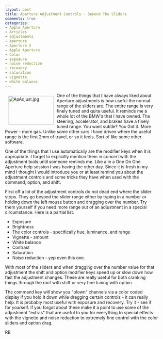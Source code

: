 ```yaml
---
layout: post
title: Aperture Adjustment Controls - Beyond The Sliders
comments: true
categories:
- Apple Aperture
- Articles
- adjustments
- Aperture
- Aperture 2
- Apple Aperture
- Color
- exposure
- noise reduction
- recovery
- saturation
- vignette
- white balance
---
```

<a rel="lightbox" href="/wp-content/uploads/2010/02/ApAdjust.jpg"><img title="ApAdjust.jpg" src="/wp-content/uploads/2010/02/.thumbs/.ApAdjust.jpg" border="0" alt="ApAdjust.jpg" hspace="10" vspace="10" width="150" height="94" align="left" /></a>One of the things that I have always liked about Aperture adjustments is how useful the normal range of the sliders are. The entire range is very finely tuned and quite useful. It reminds me a whole lot of the BMW's that I have owned. The steering, accelerator, and brakes have a finely tuned range. You want subtle? You Got it. More Power - more gas. Unlike some other cars I have driven where the useful range is the first 2mm of travel, or so it feels. Sort of like some other software.

One of the things that I use automatically are the modifier keys when it is appropriate. I forget to explicitly mention them in concert with the adjustment tools until someone reminds me. Like a in a One On One Aperture help session I was having the other day. Since it is fresh in my mind I thought I would introduce you or at least remind you about the adjustment controls and some tricks they have when used with the command, option, and shift.

First off a lot of the adjustment controls do not dead end where the slider stops. They go beyond the slider range either by typing in a number or holding down the left mouse button and dragging over the number. Try them yourself if you need more range out of an adjustment in a special circumstance. Here is a partial list.
<ul>
	<li>Exposure</li>
	<li>Brightness</li>
	<li>The color controls - specifically hue, luminance, and range</li>
	<li>Vignette - amount</li>
	<li>White balance</li>
	<li>Contrast</li>
	<li>Saturation</li>
	<li>Noise reduction - yep even this one.</li>
</ul>
With most of the sliders and when dragging over the number value for that adjustment the shift and option modifier keys speed up or slow down how fast the adjustment changes. These are really useful for both cranking things through the roof with shift or very fine tuning with option.

The command key will show you "blown" channels via a color coded display if you hold it down while dragging certain controls - it can really help. It is probably most useful with exposure and recovery. Try it - see if for yourself. If you forgot about these make it a point to use some of the adjustment "extras" that are useful to you for everything to special effects with the vignette and noise reduction to extremely fine control with the color sliders and option drag.

RB